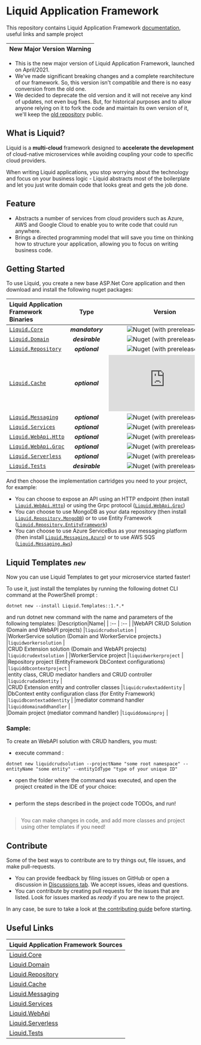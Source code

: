 # Liquid Application Framework

This repository contains Liquid Application Framework [documentation](docs/About-Liquid.md), useful links and sample project

| New Major Version Warning |
|----|

- This is the new major version of Liquid Application Framework, launched on April/2021.
- We've made significant breaking changes and a complete rearchitecture of our framework. So, this version isn't compatible and there is no easy conversion from the old one.
- We decided to deprecate the old version and it will not receive any kind of updates, not even bug fixes. But, for historical purposes and to allow anyone relying on it to fork the code and maintain its own version of it, we'll keep the [old repository](https://github.com/Avanade/Liquid-Application-Framework-1.0-deprecated) public.

## What is Liquid?

Liquid is a **multi-cloud** framework designed to **accelerate the development** of cloud-native microservices while avoiding coupling your code to specific cloud providers.

When writing Liquid applications, you stop worrying about the technology and focus on your business logic - Liquid abstracts most of the boilerplate and let you just write domain code that looks great and gets the job done.

## Feature

- Abstracts a number of services from cloud providers such as Azure, AWS and Google Cloud to enable you to write code that could run anywhere.
- Brings a directed programming model that will save you time on thinking how to structure your application, allowing you to focus on writing business code.

## Getting Started

To use Liquid, you create a new base ASP.Net Core application and then download and install the following nuget packages:

| Liquid Application Framework Binaries | Type | Version |
| :-- | :--: | :--: |
| [`Liquid.Core`](https://www.nuget.org/packages/Liquid.Core) | **_mandatory_** | ![Nuget (with prereleases)](https://img.shields.io/nuget/vpre/Liquid.Core) |
| [`Liquid.Domain`](https://www.nuget.org/packages/Liquid.Domain) | **_desirable_** | ![Nuget (with prereleases)](https://img.shields.io/nuget/vpre/Liquid.Domain) |
| [`Liquid.Repository`](https://www.nuget.org/packages/Liquid.Repository) | **_optional_** | ![Nuget (with prereleases)](https://img.shields.io/nuget/vpre/Liquid.Repository) |
| [`Liquid.Cache`](https://www.nuget.org/packages/Liquid.Cache) | **_optional_** | ![Nuget (with prereleases)](https://img.shields.io/nuget/vpre/Liquid.Cache) |
| [`Liquid.Messaging`](https://www.nuget.org/packages/Liquid.Messaging) | **_optional_** | ![Nuget (with prereleases)](https://img.shields.io/nuget/vpre/Liquid.Messaging) |
| [`Liquid.Services`](https://www.nuget.org/packages/Liquid.Services) | **_optional_** | ![Nuget (with prereleases)](https://img.shields.io/nuget/vpre/Liquid.Services) |
| [`Liquid.WebApi.Http`](https://www.nuget.org/packages/Liquid.WebApi.Http) | **_optional_** | ![Nuget (with prereleases)](https://img.shields.io/nuget/vpre/Liquid.WebApi.Http) |
| [`Liquid.WebApi.Grpc`](https://www.nuget.org/packages/Liquid.WebApi.Grpc) | **_optional_** | ![Nuget (with prereleases)](https://img.shields.io/nuget/vpre/Liquid.WebApi.Grpc) |
| [`Liquid.Serverless`](https://www.nuget.org/packages/Liquid.Serverless.AzureFunctions) | **_optional_** | ![Nuget (with prereleases)](https://img.shields.io/nuget/vpre/Liquid.Serverless.AzureFunctions) |
| [`Liquid.Tests`](https://www.nuget.org/packages/Liquid.Tests) | **_desirable_** | ![Nuget (with prereleases)](https://img.shields.io/nuget/vpre/Liquid.Tests) |

And then choose the implementation cartridges you need to your project, for example:

- You can choose to expose an API using an HTTP endpoint (then install [`Liquid.WebApi.Http`](https://www.nuget.org/packages/Liquid.WebApi.Http)) or using the Grpc protocol ([`Liquid.WebApi.Grpc`](https://www.nuget.org/packages/Liquid.WebApi.Grpc))
- You can choose to use MongoDB as your data repository (then install [`Liquid.Repository.MongoDB`](https://www.nuget.org/packages/Liquid.Repository.MongoDB)) or to use  Entity Framework ([`Liquid.Repository.EntityFramework`](https://www.nuget.org/packages/Liquid.Repository.EntityFramework))
- You can choose to use Azure ServiceBus as your messaging platform (then install [`Liquid.Messaging.Azure`](https://www.nuget.org/packages/Liquid.Messaging.Azure)) or to use AWS SQS ([`Liquid.Messaging.Aws`](https://www.nuget.org/packages/Liquid.Messaging.Aws))

## Liquid Templates  _`new`_ 

Now you can use Liquid Templates to get your microservice started faster!

To use it, just install the templates by running the following dotnet CLI command at the PowerShell prompt :

```Shell
dotnet new --install Liquid.Templates::1.*.*
```
and run dotnet new command with the name and parameters of the following templates: 
|Description|Name|
| :-- | :-- |
|WebAPI CRUD Solution (Domain and WebAPI projects)              |`liquidcrudsolution`           |  
|WorkerService solution (Domain and WorkerService projects.)    |`liquidworkersolution`         |  
|CRUD Extension solution (Domain and WebAPI projects)           |`liquidcrudextsolution`        | 
|WorkerService project                                          |`liquidworkerproject`          |
|Repository project (EntityFramework DbContext configurations)  |`liquiddbcontextproject`       |  
|entity class, CRUD mediator handlers and CRUD controller       |`liquidcrudaddentity`          |      
|CRUD Extension entity and controller classes                   |`liquidcrudextaddentity`       |
|DbContext entity configuration class (for Entity Framework)    |`liquidbcontextaddentity`      |
|mediator command handler                                       |`liquiddomainaddhandler`       |           
|Domain project (mediator command handler)                      |`liquiddomainproj`             |    
            

### Sample:
To create an WebAPI solution with CRUD handlers, you must:
- execute command :
```Shell
dotnet new liquidcrudsolution --projectName "some root namespace" --entityName "some entity" --entityIdType "type of your unique ID"
```

- open the folder where the command was executed, and open the project created in the IDE of your choice:

![]()

- perform the steps described in the project code TODOs, and run!

![]()

> You can make changes in code, and add more classes and project using other templates if you need!


## Contribute

Some of the best ways to contribute are to try things out, file issues, and make pull-requests.

- You can provide feedback by filing issues on GitHub or open a discussion in [Discussions tab](https://github.com/Avanade/Liquid-Application-Framework/discussions). We accept issues, ideas and questions.
- You can contribute by creating pull requests for the issues that are listed. Look for issues marked as _ready_ if you are new to the project.

In any case, be sure to take a look at [the contributing guide](CONTRIBUTING.md) before starting.

## Useful Links

| Liquid Application Framework Sources |
| :-- |
| [Liquid.Core](https://github.com/Avanade/Liquid.Core) |
| [Liquid.Domain](https://github.com/Avanade/Liquid.Domain) |
| [Liquid.Repository](https://github.com/Avanade/Liquid.Repository) |
| [Liquid.Cache](https://github.com/Avanade/Liquid.Cache) |
| [Liquid.Messaging](https://github.com/Avanade/Liquid.Messaging) |
| [Liquid.Services](https://github.com/Avanade/Liquid.Services) |
| [Liquid.WebApi](https://github.com/Avanade/Liquid.WebApi) |
| [Liquid.Serverless](https://github.com/Avanade/Liquid.Serverless) |
| [Liquid.Tests](https://github.com/Avanade/Liquid.Tests) |
